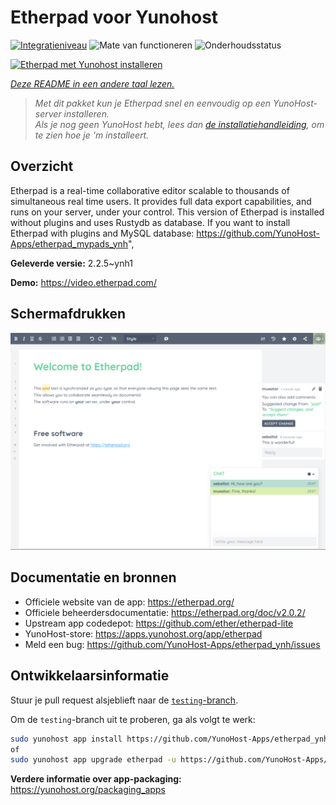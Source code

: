<!--
NB: Deze README is automatisch gegenereerd door <https://github.com/YunoHost/apps/tree/master/tools/readme_generator>
Hij mag NIET handmatig aangepast worden.
-->

# Etherpad voor Yunohost

[![Integratieniveau](https://dash.yunohost.org/integration/etherpad.svg)](https://ci-apps.yunohost.org/ci/apps/etherpad/) ![Mate van functioneren](https://ci-apps.yunohost.org/ci/badges/etherpad.status.svg) ![Onderhoudsstatus](https://ci-apps.yunohost.org/ci/badges/etherpad.maintain.svg)

[![Etherpad met Yunohost installeren](https://install-app.yunohost.org/install-with-yunohost.svg)](https://install-app.yunohost.org/?app=etherpad)

*[Deze README in een andere taal lezen.](./ALL_README.md)*

> *Met dit pakket kun je Etherpad snel en eenvoudig op een YunoHost-server installeren.*  
> *Als je nog geen YunoHost hebt, lees dan [de installatiehandleiding](https://yunohost.org/install), om te zien hoe je 'm installeert.*

## Overzicht

Etherpad is a real-time collaborative editor scalable to thousands of simultaneous real time users. It provides full data export capabilities, and runs on your server, under your control.
This version of Etherpad is installed without plugins and uses Rustydb as database.
If you want to install Etherpad with plugins and MySQL database: https://github.com/YunoHost-Apps/etherpad_mypads_ynh",


**Geleverde versie:** 2.2.5~ynh1

**Demo:** <https://video.etherpad.com/>

## Schermafdrukken

![Schermafdrukken van Etherpad](./doc/screenshots/screenshot.png)

## Documentatie en bronnen

- Officiele website van de app: <https://etherpad.org/>
- Officiele beheerdersdocumentatie: <https://etherpad.org/doc/v2.0.2/>
- Upstream app codedepot: <https://github.com/ether/etherpad-lite>
- YunoHost-store: <https://apps.yunohost.org/app/etherpad>
- Meld een bug: <https://github.com/YunoHost-Apps/etherpad_ynh/issues>

## Ontwikkelaarsinformatie

Stuur je pull request alsjeblieft naar de [`testing`-branch](https://github.com/YunoHost-Apps/etherpad_ynh/tree/testing).

Om de `testing`-branch uit te proberen, ga als volgt te werk:

```bash
sudo yunohost app install https://github.com/YunoHost-Apps/etherpad_ynh/tree/testing --debug
of
sudo yunohost app upgrade etherpad -u https://github.com/YunoHost-Apps/etherpad_ynh/tree/testing --debug
```

**Verdere informatie over app-packaging:** <https://yunohost.org/packaging_apps>
